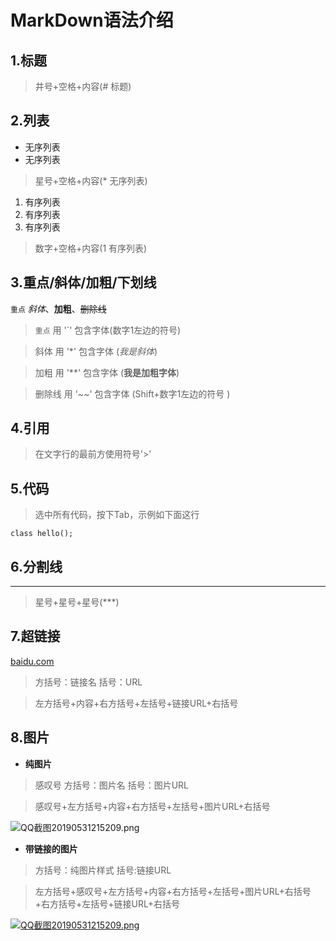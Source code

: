 # MarkDown语法介绍
## 1.标题
> 井号+空格+内容(# 标题)
## 2.列表
* 无序列表
* 无序列表
> 星号+空格+内容(* 无序列表)

1. 有序列表
2. 有序列表
3. 有序列表
> 数字+空格+内容(1 有序列表)

## 3.重点/斜体/加粗/下划线

`重点` *斜体*、**加粗**、~~删除线~~

> `重点` 用 '`' 包含字体(数字1左边的符号)

> 斜体 用 '*' 包含字体 (*我是斜体*)

> 加粗 用 '**' 包含字体 (**我是加粗字体**)

> 删除线 用 '~~' 包含字体 (Shift+数字1左边的符号 )

## 4.引用
>在文字行的最前方使用符号'>'

## 5.代码
> 选中所有代码，按下Tab，示例如下面这行

    class hello();    

## 6.分割线
***
> 星号+星号+星号(***)

## 7.超链接
[baidu.com](https://www.baidu.com/index.html)
> 方括号：链接名    括号：URL

> 左方括号+内容+右方括号+左括号+链接URL+右括号

## 8.图片
* **纯图片**

> 感叹号    方括号：图片名  括号：图片URL

> 感叹号+左方括号+内容+右方括号+左括号+图片URL+右括号

![QQ截图20190531215209.png](https://i.loli.net/2019/05/31/5cf1319b8f1d120336.png)

* **带链接的图片**

> 方括号：纯图片样式    括号:链接URL

> 左方括号+感叹号+左方括号+内容+右方括号+左括号+图片URL+右括号+右方括号+左括号+链接URL+右括号

[![QQ截图20190531215209.png](https://i.loli.net/2019/05/31/5cf1319b8f1d120336.png)](https://www.baidu.com/index.html)

